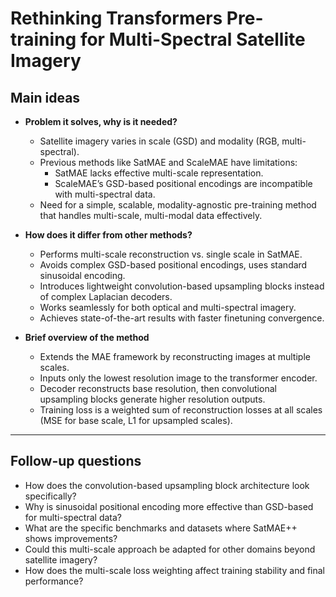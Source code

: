 # Rethinking Transformers Pre-training for Multi-Spectral Satellite Imagery

## Main ideas

- **Problem it solves, why is it needed?**
  - Satellite imagery varies in scale (GSD) and modality (RGB, multi-spectral).
  - Previous methods like SatMAE and ScaleMAE have limitations:
    - SatMAE lacks effective multi-scale representation.
    - ScaleMAE’s GSD-based positional encodings are incompatible with multi-spectral data.
  - Need for a simple, scalable, modality-agnostic pre-training method that handles multi-scale, multi-modal data effectively.

- **How does it differ from other methods?**
  - Performs multi-scale reconstruction vs. single scale in SatMAE.
  - Avoids complex GSD-based positional encodings, uses standard sinusoidal encoding.
  - Introduces lightweight convolution-based upsampling blocks instead of complex Laplacian decoders.
  - Works seamlessly for both optical and multi-spectral imagery.
  - Achieves state-of-the-art results with faster finetuning convergence.

- **Brief overview of the method**
  - Extends the MAE framework by reconstructing images at multiple scales.
  - Inputs only the lowest resolution image to the transformer encoder.
  - Decoder reconstructs base resolution, then convolutional upsampling blocks generate higher resolution outputs.
  - Training loss is a weighted sum of reconstruction losses at all scales (MSE for base scale, L1 for upsampled scales).

---

## Follow-up questions

- How does the convolution-based upsampling block architecture look specifically?
- Why is sinusoidal positional encoding more effective than GSD-based for multi-spectral data?
- What are the specific benchmarks and datasets where SatMAE++ shows improvements?
- Could this multi-scale approach be adapted for other domains beyond satellite imagery?
- How does the multi-scale loss weighting affect training stability and final performance?
